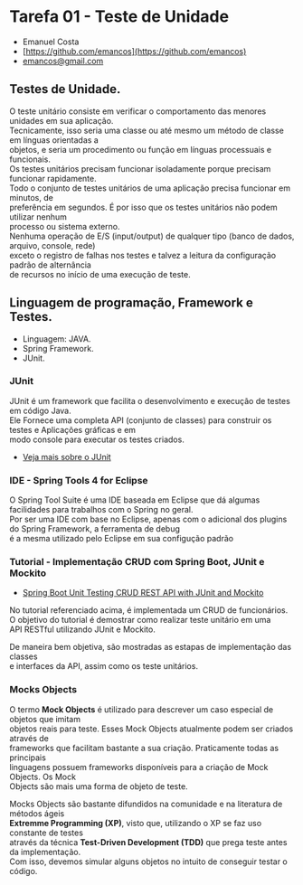 # Tarefa 01 - Teste de Unidade
* Emanuel Costa
* [https://github.com/emancos](https://github.com/emancos)
* [emancos@gmail.com](emancos@gmail.com)

## Testes de Unidade.

O teste unitário consiste em verificar o comportamento das menores unidades em sua aplicação.<br>
Tecnicamente, isso seria uma classe ou até mesmo um método de classe em línguas orientadas a<br>
objetos, e seria um procedimento ou função em línguas processuais e funcionais.<br>
Os testes unitários precisam funcionar isoladamente porque precisam funcionar rapidamente.<br>
Todo o conjunto de testes unitários de uma aplicação precisa funcionar em minutos, de<br>
preferência em segundos. É por isso que os testes unitários não podem utilizar nenhum <br>
processo ou sistema externo.<br>
Nenhuma operação de E/S (input/output) de qualquer tipo (banco de dados, arquivo, console, rede)<br>
exceto o registro de falhas nos testes e talvez a leitura da configuração padrão de alternância<br>
de recursos no início de uma execução de teste.

## Linguagem de programação, Framework e Testes.
* Linguagem: JAVA.
* Spring Framework.
* JUnit.

### JUnit
JUnit é um framework que facilita o desenvolvimento e execução de testes em código Java.<br>
Ele Fornece uma completa API (conjunto de classes) para construir os testes e Aplicações gráficas e em<br>
modo console para executar os testes criados.
* [Veja mais sobre o JUnit](https://junit.org/junit5/)

### IDE - Spring Tools 4 for Eclipse
O Spring Tool Suite é uma IDE baseada em Eclipse que dá algumas facilidades para trabalhos com o Spring no geral.<br>
Por ser uma IDE com base no Eclipse, apenas com o adicional dos plugins do Spring Framework, a ferramenta de debug<br>
é a mesma utilizado pelo Eclipse em sua configução padrão

### Tutorial - Implementação CRUD com Spring Boot, JUnit e Mockito
* [Spring Boot Unit Testing CRUD REST API with JUnit and Mockito](https://www.javaguides.net/2022/03/spring-boot-unit-testing-crud-rest-api-with-junit-and-mockito.html)

No tutorial referenciado acima, é implementada um CRUD de funcionários.<br>
O objetivo do tutorial é demostrar como realizar teste unitário em uma<br>
API RESTful utilizando JUnit e Mockito.

De maneira bem objetiva, são mostradas as estapas de implementação das classes<br>
e interfaces da API, assim como os teste unitários.

### Mocks Objects
O termo **Mock Objects** é utilizado para descrever um caso especial de objetos que imitam<br>
objetos reais para teste. Esses Mock Objects atualmente podem ser criados através de<br>
frameworks que facilitam bastante a sua criação. Praticamente todas as principais<br>
linguagens possuem frameworks disponíveis para a criação de Mock Objects. Os Mock<br>
Objects são mais uma forma de objeto de teste.<br>

Mocks Objects são bastante difundidos na comunidade e na literatura de métodos ágeis<br>
**Extremme Programming (XP)**, visto que, utilizando o XP se faz uso constante de testes<br>
através da técnica **Test-Driven Development (TDD)** que prega teste antes da implementação.<br>
Com isso, devemos simular alguns objetos no intuito de conseguir testar o código.<br>
